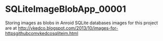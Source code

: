 SQLiteImageBlobApp_00001
========================

Storing images as blobs in Anroid SQLite databases
images for this project are at http://vkedco.blogspot.com/2013/10/images-for-httpsgithubcomvkedcosqliteim.html
